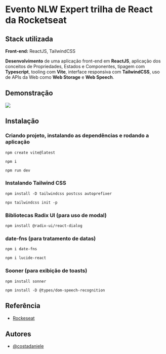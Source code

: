 # Evento NLW Expert trilha de React da Rocketseat

## Stack utilizada

**Front-end:** ReactJS, TailwindCSS

**Desenvolvimento** de uma aplicação front-end em **ReactJS**, aplicação dos conceitos de Propriedades,
Estados e Componentes, tipagem com **Typescript**, tooling com **Vite**, interface responsiva com **TailwindCSS**, uso de APIs
da Web como **Web Storage** e **Web Speech**.


## Demonstração

<img src="/assets/demonstracao.gif">


## Instalação

### Criando projeto, instalando as dependências e rodando a aplicação

`npm create vite@latest`

`npm i`

`npm run dev`

### Instalando Tailwind CSS

`npm install -D tailwindcss postcss autoprefixer`

`npx tailwindcss init -p`

### Bibliotecas Radix UI (para uso de modal)

`npm install @radix-ui/react-dialog`

### date-fns (para tratamento de datas)

`npm i date-fns`

`npm i lucide-react`

### Sooner (para exibição de toasts)

`npm install sonner`

`npm install -D @types/dom-speech-recognition`

    
## Referência

 - [Rockeseat](https://rocketseat.com.br)


## Autores

- [@costadaniele](https://www.github.com/costadaniele)

